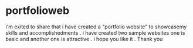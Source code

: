 # portfolioweb
i'm exited to share that i have created a "portfolio website" to showcasemy skills and accomplishedments .
i have created two sample  websites one is basic and another one is attractive . i hope you like it .
Thank you  
